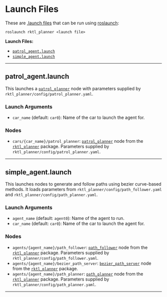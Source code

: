 # Launch Files

These are [.launch files](https://wiki.ros.org/roslaunch/XML) that can be run
using [roslaunch](https://wiki.ros.org/roslaunch):

```shell
roslaunch rktl_planner <launch file>
```

**Launch Files:**
- [`patrol_agent.launch`](#patrol-agent-launch)
- [`simple_agent.launch`](#simple-agent-launch)

---

## patrol_agent.launch
This launches a [`patrol_planner`](../nodes/README.md#patrol-planner) node with
parameters supplied by `rktl_planner/config/patrol_planner.yaml`.

### Launch Arguments
- `car_name` (default: `car0`): Name of the car to launch the agent for.

### Nodes
- `cars/{car_name}/patrol_planner`:
    [`patrol_planner`](../nodes/README.md#patrol-planner) node from the
    [`rktl_planner`](../README.md) package. Parameters supplied by
    `rktl_planner/config/patrol_planner.yaml`.

---

## simple_agent.launch
This launches nodes to generate and follow paths using bezier curve-based
methods. It loads parameters from `rktl_planner/config/path_follower.yaml` and
`rktl_planner/config/path_planner.yaml`.

### Launch Arguments
- `agent_name` (default: `agent0`): Name of the agent to run.
- `car_name` (default: `car0`): Name of the car to launch the agent for.

### Nodes
- `agents/{agent_name}/path_follower`:
    [`path_follower`](../nodes/README.md#path-follower) node from the
    [`rktl_planner`](../README.md) package. Parameters supplied by
    `rktl_planner/config/path_follower.yaml`.
- `agents/{agent_name}/bezier_path_server`:
    [`bezier_path_server`](../nodes/README.md#bezier-path-server) node from the
    [`rktl_planner`](../README.md) package.
- `agents/{agent_name}/path_planner`:
    [`path_planner`](../nodes/README.md#path-planner) node from the
    [`rktl_planner`](../README.md) package. Parameters supplied by
    `rktl_planner/config/path_planner.yaml`.

---
